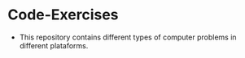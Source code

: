 # Code-Exercises

- This repository contains different types of computer problems in different plataforms.